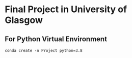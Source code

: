 # Final Project in University of Glasgow



## For Python Virtual Environment
```
conda create -n Project python=3.8
```

